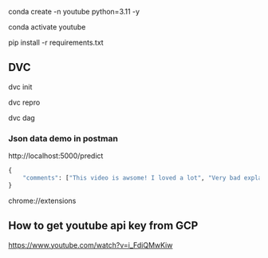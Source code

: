 conda create -n youtube python=3.11 -y

conda activate youtube

pip install -r requirements.txt


## DVC

dvc init

dvc repro

dvc dag




### Json data demo in postman

http://localhost:5000/predict

```python
{
    "comments": ["This video is awsome! I loved a lot", "Very bad explanation. poor video"]
}
```



chrome://extensions


## How to get youtube api key from GCP

https://www.youtube.com/watch?v=i_FdiQMwKiw